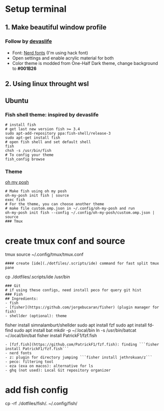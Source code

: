 # Setup terminal
## 1. Make beautiful window profile
### Follow by [devaslife](https://www.youtube.com/watch?v=5-aK2_WwrmM)
####
- Font: [Nerd fonts](https://github.com/ryanoasis/nerd-fonts) (I'm using hack font)
- Open settings and enable acrylic material for both 
- Color theme is modded from One-Half Dark theme, change background to **#001B26**
## 2. Using linux throught wsl
## Ubuntu
### Fish shell theme: inspired by devaslife
```
# install fish
# get last new version fish >= 3.4
sudo apt-add-repository ppa:fish-shell/release-3
sudo apt-get install fish
# open fish shell and set default shell
fish
chsh -s /usr/bin/fish
# To config your theme
fish_config browse
```
### Theme
[oh my posh](https://ohmyposh.dev/docs/installation/linux)
```
# Make fish using oh my posh
oh-my-posh init fish | source
exec fish
# For the theme, you can choose another theme
# make file custom.omp.json in ~/.config/oh-my-posh and run
oh-my-posh init fish --config ~/.config/oh-my-posh/custom.omp.json | source
### Tmux
```
# create tmux conf and source
tmux source ~/.config/tmux/tmux.conf
```
#### create [ide](./dotfiles/.scripts/ide) command for fast split tmux pane
```
cp ./dotfiles/.scripts/ide /usr/bin
```
### Git
# if using these configs, need install peco for query git hist 
### Fish
## Ingredients:
- fish
- [fisher](https://github.com/jorgebucaran/fisher) (plugin manager for fish)
- shellder (optional): theme 
```
fisher install simnalamburt/shellder
sudo apt install fzf
sudo apt install fd-find
sudo apt install bat
mkdir -p ~/.local/bin
ln -s /usr/bin/batcat ~/.local/bin/bat
fisher install PatrickF1/fzf.fish
```
- [fzf.fish](https://github.com/PatrickF1/fzf.fish): finding ```fisher install PatrickF1/fzf.fish```
- nerd fonts
- z: plugin for directory jumping ```fisher install jethrokuan/z```
- peco: filtering tool
- eza (exa on macos): alternative for ls
- ghq (not used): Local Git repository organizer
```
# add fish config
cp -rf ./dotfiles/fish/. ~/.config/fish/

```
